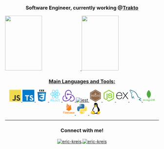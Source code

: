 <h3 align="center">Software Engineer, currently working @<a href="https://www.trakto.io/">Trakto</a></h3>

<div>
  <a href="https://github.com/eric-kreis">
  <img height="180em" width="49%" src="https://github-readme-stats.vercel.app/api?username=eric-kreis&show_icons=true&theme=tokyonight&include_all_commits=true&count_private=true"/>
  <img height="180em" width="49%" src="https://github-readme-stats.vercel.app/api/top-langs/?username=eric-kreis&layout=compact&langs_count=7&theme=tokyonight"/>
</div>

<h3 align="center">Main Languages and Tools:</h3>
<div align="center" width: "100%">
  <a href="https://developer.mozilla.org/en-US/docs/Web/JavaScript/">
   <img src="https://raw.githubusercontent.com/devicons/devicon/master/icons/javascript/javascript-original.svg" alt="javascript" width="40" height="40"/>
  </a>
  <a href="https://www.typescriptlang.org/">
   <img src="https://raw.githubusercontent.com/devicons/devicon/master/icons/typescript/typescript-plain.svg" alt="typescript" width="40" height="40"/>
  </a>
  <a href="https://www.w3schools.com/css/">
   <img src="https://raw.githubusercontent.com/devicons/devicon/master/icons/css3/css3-original-wordmark.svg" alt="css3" width="40" height="40"/>
  </a>
  <a href="https://reactjs.org/">
   <img src="https://raw.githubusercontent.com/devicons/devicon/master/icons/react/react-original-wordmark.svg" alt="react" width="40" height="40"/>
  </a>
  <a href="https://redux.js.org/">
   <img src="https://raw.githubusercontent.com/devicons/devicon/master/icons/redux/redux-original.svg" alt="redux" width="40" height="40"/>
  </a>
  <a href="https://jestjs.io/">
   <img src="https://www.vectorlogo.zone/logos/jestjsio/jestjsio-icon.svg" alt="jest" width="40" height="40"/>
  </a>
  <a href="https://mochajs.org/">
   <img src="https://raw.githubusercontent.com/devicons/devicon/master/icons/mocha/mocha-plain.svg" alt="mocha" width="40" height="40"/>
  </a>
  <a href="https://nodejs.org/">
   <img src="https://raw.githubusercontent.com/devicons/devicon/master/icons/nodejs/nodejs-original.svg" alt="nodejs" width="40" height="40"/>
  </a>
  <a href="https://expressjs.com/">
   <img src="https://raw.githubusercontent.com/devicons/devicon/master/icons/express/express-original.svg" alt="express" width="40" height="40"/>
  </a>
  <a href="https://www.mysql.com">
   <img src="https://raw.githubusercontent.com/devicons/devicon/master/icons/mysql/mysql-original.svg" alt="mysql" width="40" height="40"/>
  </a>
  <a href="https://www.mongodb.com/">
   <img src="https://github.com/devicons/devicon/blob/master/icons/mongodb/mongodb-plain-wordmark.svg" alt="mongodb" width="40" height="40"/>
  </a>
  <a href="https://firebase.google.com">
   <img src="https://raw.githubusercontent.com/devicons/devicon/master/icons/firebase/firebase-plain-wordmark.svg" alt="firebase" width="40" height="40"/>
  </a>
  <a href="https://www.python.org">
   <img src="https://raw.githubusercontent.com/devicons/devicon/master/icons/python/python-original.svg" alt="python" width="40" height="40"/>
  </a>
  <a href="https://www.linux.org">
   <img src="https://raw.githubusercontent.com/devicons/devicon/master/icons/linux/linux-original.svg" alt="linux" width="40" height="40"/>
  </a>
</div>

<hr></hr>
<h3 align="center">Connect with me!</h3>
<div align="center">
  <a href="https://linkedin.com/in/eric-alfinito-kreis">
    <img align="center" src="https://raw.githubusercontent.com/rahuldkjain/github-profile-readme-generator/master/src/images/icons/Social/linked-in-alt.svg" alt="eric-kreis" height="30" width="40" />
  </a>
  <a href="https://instagram.com/eric_kreis">
    <img align="center" src="https://raw.githubusercontent.com/rahuldkjain/github-profile-readme-generator/master/src/images/icons/Social/instagram.svg" alt="eric-kreis" height="30" width="40" />
  </a>
</div>
